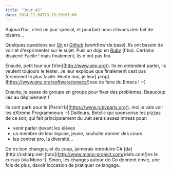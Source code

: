 ```yaml
---
title: "Jour 42"
date: 2014-11-04T13:15:29+01:00
---
```


Aujourd’hui, c’est un jour spécial, et pourtant nous n’avons rien fait
de bizarre…

Quelques questions sur [Git](https://git-scm.com/) et
[Github](https://github.com) (workflow de base). Ils ont besoin de voir
et d'exprimenter sur le sujet. Puis un dojo en
[Ruby](https://ruby-lang.org) (fibo). Certains disaient: Facile ! mais
finalement, ils n'ont pas fini.

Ensuite, petit tour sur \[Vim\](http://www.vim.org/). Ils en entendent
parler, ils veulent toujours le tester. Je leur explique que finalement
cest pas forcement le plus facile. Honte moi, je leur\[
prop\](https://www.gnu.org/software/emacs/)ose de faire du Emacs ! :-)

Ensuite, je passe de groupe en groupe pour fixer des problèmes. Beaucoup
liés au déploiement !

Ils sont parti pour le \[Paris'rb\](https://www.rubyparis.org/), moi je
vais voir les eXtreme Programmeurs :-) Dailleurs, Betclic qui sponsorise
les pizzas de ce soir, qui fait principalement du .net serais assez
intress pour:

-   venir parler devant les élèves
-   un membre de leur équipe, jeune, souhaite donner des cours
-   les contrat pro, la diversité…

De trs bon changes, et du coup, jaimerais introduire C\#
\[da\](http://csharp.net-\[tuto\](http://www.mono-project.com/)rials.com/)ns
le cursus (via Mono !). Sinon, les changes autour de Go donnent envie,
une fois de plus, davoir loccasion de pratiquer ce langage.


